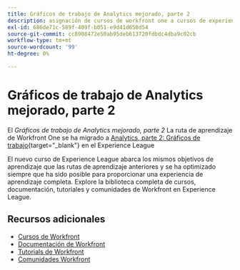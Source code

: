 ```yaml
---
title: Gráficos de trabajo de Analytics mejorado, parte 2
description: asignación de cursos de workfront one a cursos de experience league
exl-id: 686de71c-589f-409f-b051-e9d41d650d54
source-git-commit: cc8908472e50ab95deb613720fdbdc4dba9c02cb
workflow-type: tm+mt
source-wordcount: '99'
ht-degree: 0%

---
```


# Gráficos de trabajo de Analytics mejorado, parte 2

El *Gráficos de trabajo de Analytics mejorado, parte 2* La ruta de aprendizaje de Workfront One se ha migrado a [Analytics, parte 2: Gráficos de trabajo](https://experienceleague.adobe.com/?recommended=Workfront-U-1-2022.2.analytics){target="_blank"} en el Experience League

El nuevo curso de Experience League abarca los mismos objetivos de aprendizaje que las rutas de aprendizaje anteriores y se ha optimizado siempre que ha sido posible para proporcionar una experiencia de aprendizaje completa.  Explore la biblioteca completa de cursos, documentación, tutoriales y comunidades de Workfront en Experience League.

## Recursos adicionales

* [Cursos de Workfront](https://experienceleague.adobe.com/?lang=en&amp;Solution=Workfront#courses)
* [Documentación de Workfront](https://experienceleague.adobe.com/docs/workfront.html)
* [Tutorials de Workfront](https://experienceleague.adobe.com/docs/workfront-learn/tutorials-workfront/home.html)
* [Comunidades Workfront](https://experienceleaguecommunities.adobe.com/t5/workfront/ct-p/workfront)
